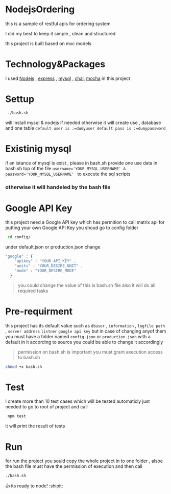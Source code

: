 # NodejsOrdering
this is a sample of restful apis for ordering system

I did my best to keep it simple , clean and structured 

this project is built based on mvc models 

# Technology&Packages
I used [Nodejs](https://nodejs.org)  , [express](http://expressjs.com) , [mysql](https://www.mysql.com) , [chai](https://www.chaijs.com), [mocha](https://mochajs.org) in this project

# Settup
```bash
 ./bash.sh 
 ``` 
will install mysql & nodejs if needed otherwise it will create use , database and one table
`
default user is :=dumyuser
default pass is :=dumypassword
`
# Existinig mysql
if an istance of mysql is exist , please in bash.sh provide one use data in bash.sh top of the file 
` username='YOUR_MYSQL_USERNAME' & password='YOUR_MYSQL_USERNAME'  `
to execute the sql scripts
### otherwise it will handeled by the bash file

# Google API Key
this project need a Google API key which has permition to call matrix api
for putting your own Google API Key you shoud go to config folder
```bash
 cd config/
 ```
under default.json or production.json change 
```javascript
"google" : {
    "apikey" : "YOUR_API_KEY" ,
    "units" : "YOUR_DESIRE_UNIT" ,
    "mode" : "YOUR_DESIRE_MODE"
  }
```
>you could change the value of this is bash.sh file also it will do all required tasks

# Pre-requirment
this project has its default value such as 
`dbuser` ,  `information` , `logfile path` , `server address` `listner`  `google api key`
but in case of changing anyof them 
you must have a folder named `config.json` or `production.json`
with a default in it according to source 
you could be able to change it accordingly
>permission on bash.sh is important you must grant execution access to bash.sh
```bash
chmod +x bash.sh
```

# Test
I create more than 10 test cases which will be tested automaticly
just needed to go to root of project and call
```javascript
 npm test 
 ```
it will print the result of tests

# Run
for run the project
you sould copy the whole project in to one folder , alsoe the bash file must have the permission of execution
and then call 
``` bash
./bash.sh 
``` 
:+1: its ready to node! :shipit:

